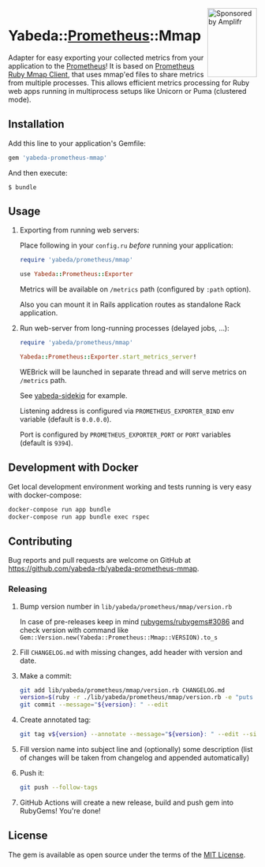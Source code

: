 <a href="https://amplifr.com/?utm_source=yabeda-prometheus-mmap">
  <img width="100" height="140" align="right"
    alt="Sponsored by Amplifr" src="https://amplifr-direct.s3-eu-west-1.amazonaws.com/social_images/image/37b580d9-3668-4005-8d5a-137de3a3e77c.png" />
</a>

# Yabeda::[Prometheus]::Mmap


Adapter for easy exporting your collected metrics from your application to the [Prometheus]!
It is based on [Prometheus Ruby Mmap Client](https://gitlab.com/gitlab-org/prometheus-client-mmap), that uses mmap'ed files to share metrics from multiple processes.
This allows efficient metrics processing for Ruby web apps running in multiprocess setups like Unicorn or Puma (clustered mode).


## Installation

Add this line to your application's Gemfile:

```ruby
gem 'yabeda-prometheus-mmap'
```

And then execute:

    $ bundle

## Usage

 1. Exporting from running web servers:

    Place following in your `config.ru` _before_ running your application:

    ```ruby
    require 'yabeda/prometheus/mmap'

    use Yabeda::Prometheus::Exporter
    ```

    Metrics will be available on `/metrics` path (configured by `:path` option).

    Also you can mount it in Rails application routes as standalone Rack application.

 2. Run web-server from long-running processes (delayed jobs, …):

    ```ruby
    require 'yabeda/prometheus/mmap'

    Yabeda::Prometheus::Exporter.start_metrics_server!
    ```

    WEBrick will be launched in separate thread and will serve metrics on `/metrics` path.

    See [yabeda-sidekiq] for example.

    Listening address is configured via `PROMETHEUS_EXPORTER_BIND` env variable (default is `0.0.0.0`).

    Port is configured by `PROMETHEUS_EXPORTER_PORT` or `PORT` variables (default is `9394`).


## Development with Docker

Get local development environment working and tests running is very easy with docker-compose:
```bash
docker-compose run app bundle
docker-compose run app bundle exec rspec
```

## Contributing

Bug reports and pull requests are welcome on GitHub at https://github.com/yabeda-rb/yabeda-prometheus-mmap.

### Releasing

1. Bump version number in `lib/yabeda/prometheus/mmap/version.rb`

   In case of pre-releases keep in mind [rubygems/rubygems#3086](https://github.com/rubygems/rubygems/issues/3086) and check version with command like `Gem::Version.new(Yabeda::Prometheus::Mmap::VERSION).to_s`

2. Fill `CHANGELOG.md` with missing changes, add header with version and date.

3. Make a commit:

   ```sh
   git add lib/yabeda/prometheus/mmap/version.rb CHANGELOG.md
   version=$(ruby -r ./lib/yabeda/prometheus/mmap/version.rb -e "puts Gem::Version.new(Yabeda::Prometheus::Mmap::VERSION)")
   git commit --message="${version}: " --edit
   ```

4. Create annotated tag:

   ```sh
   git tag v${version} --annotate --message="${version}: " --edit --sign
   ```

5. Fill version name into subject line and (optionally) some description (list of changes will be taken from changelog and appended automatically)

6. Push it:

   ```sh
   git push --follow-tags
   ```

7. GitHub Actions will create a new release, build and push gem into RubyGems! You're done!

## License

The gem is available as open source under the terms of the [MIT License](https://opensource.org/licenses/MIT).

[Prometheus]: https://prometheus.io/ "Open-source monitoring solution"
[yabeda-sidekiq]: https://github.com/yabeda-rb/yabeda-sidekiq

